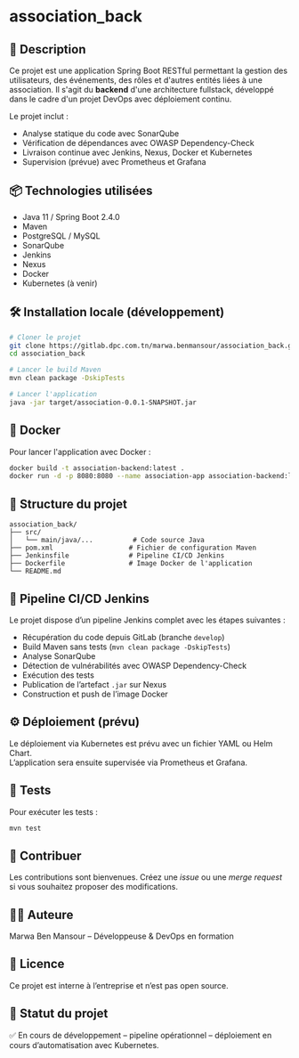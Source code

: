 # association_back

## 🚀 Description
Ce projet est une application Spring Boot RESTful permettant la gestion des utilisateurs, des événements, des rôles et d'autres entités liées à une association. Il s'agit du **backend** d'une architecture fullstack, développé dans le cadre d'un projet DevOps avec déploiement continu.

Le projet inclut :
- Analyse statique du code avec SonarQube
- Vérification de dépendances avec OWASP Dependency-Check
- Livraison continue avec Jenkins, Nexus, Docker et Kubernetes
- Supervision (prévue) avec Prometheus et Grafana

## 📦 Technologies utilisées
- Java 11 / Spring Boot 2.4.0
- Maven
- PostgreSQL / MySQL
- SonarQube
- Jenkins
- Nexus
- Docker
- Kubernetes (à venir)

## 🛠️ Installation locale (développement)
```bash
# Cloner le projet
git clone https://gitlab.dpc.com.tn/marwa.benmansour/association_back.git
cd association_back

# Lancer le build Maven
mvn clean package -DskipTests

# Lancer l'application
java -jar target/association-0.0.1-SNAPSHOT.jar
```

## 🐳 Docker
Pour lancer l'application avec Docker :
```bash
docker build -t association-backend:latest .
docker run -d -p 8080:8080 --name association-app association-backend:latest
```

## 📂 Structure du projet
```
association_back/
├── src/
│   └── main/java/...          # Code source Java
├── pom.xml                   # Fichier de configuration Maven
├── Jenkinsfile               # Pipeline CI/CD Jenkins
├── Dockerfile                # Image Docker de l'application
└── README.md
```

## 🔁 Pipeline CI/CD Jenkins
Le projet dispose d’un pipeline Jenkins complet avec les étapes suivantes :
- Récupération du code depuis GitLab (branche `develop`)
- Build Maven sans tests (`mvn clean package -DskipTests`)
- Analyse SonarQube
- Détection de vulnérabilités avec OWASP Dependency-Check
- Exécution des tests
- Publication de l’artefact `.jar` sur Nexus
- Construction et push de l’image Docker

## ⚙️ Déploiement (prévu)
Le déploiement via Kubernetes est prévu avec un fichier YAML ou Helm Chart.  
L’application sera ensuite supervisée via Prometheus et Grafana.

## 🧪 Tests
Pour exécuter les tests :
```bash
mvn test
```

## 🤝 Contribuer
Les contributions sont bienvenues. Créez une *issue* ou une *merge request* si vous souhaitez proposer des modifications.

## 👩‍💻 Auteure
Marwa Ben Mansour – Développeuse & DevOps en formation

## 📝 Licence
Ce projet est interne à l’entreprise et n’est pas open source.

## 📌 Statut du projet
✅ En cours de développement – pipeline opérationnel – déploiement en cours d’automatisation avec Kubernetes.